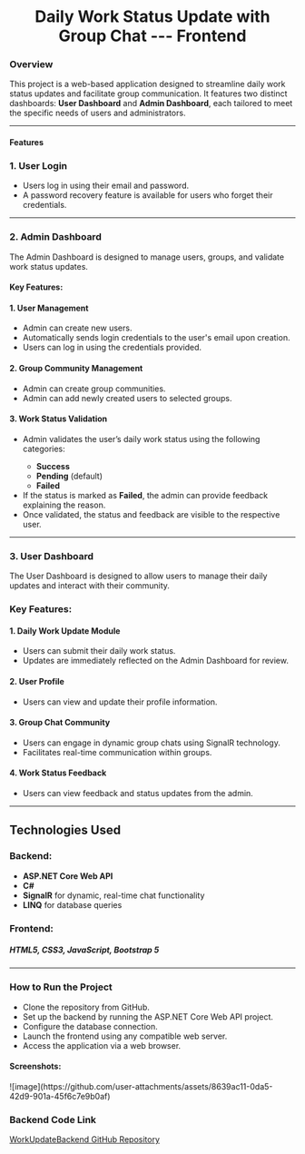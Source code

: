 <h1 style = text-align:center >Daily Work Status Update with Group Chat --- Frontend</h1>

<h3>Overview</h3>

This project is a web-based application designed to streamline daily work status updates and facilitate group communication. It features two distinct dashboards: <b>User Dashboard</b> and <b>Admin Dashboard</b>, each tailored to meet the specific needs of users and administrators.

<hr>


<h4>Features</h4>

<h3>1. User Login</h3>

<ul>
<li>Users log in using their email and password.</li>

<li>A password recovery feature is available for users who forget their credentials.</li>
</ul>

<hr>

<h3>2. Admin Dashboard</h3>

The Admin Dashboard is designed to manage users, groups, and validate work status updates.

<h4>Key Features:</h4>

<h4>1. User Management</h4>

<ul>
  <li>Admin can create new users.</li>
  <li>Automatically sends login credentials to the user's email upon creation.</li>
  <li>Users can log in using the credentials provided.</li>
</ul>

<h4>2. Group Community Management</h4>
<ul>
  <li>Admin can create group communities.</li>
  <li>Admin can add newly created users to selected groups.</li>
</ul>

<h4>3. Work Status Validation</h4>
<ul>
  <li>Admin validates the user’s daily work status using the following categories:</li>
  <ul>
    <li><b>Success</b></li>
     <li><b>Pending</b> (default)</li>
     <li><b>Failed</b></li>
  </ul>
  <li>If the status is marked as <b>Failed</b>, the admin can provide feedback explaining the reason.</li>
  <li>Once validated, the status and feedback are visible to the respective user.</li>
</ul>

<hr>

<h3>3. User Dashboard</h3>

The User Dashboard is designed to allow users to manage their daily updates and interact with their community.

<h3>Key Features:</h3>

<h4>1. Daily Work Update Module</h4>
<ul>
  <li>Users can submit their daily work status.</li>
   <li>Updates are immediately reflected on the Admin Dashboard for review.</li>
</ul>

<h4>2. User Profile</h4>
<ul>
  <li>Users can view and update their profile information.</li>
</ul>

<h4>3. Group Chat Community</h4>
<ul>
  <li>Users can engage in dynamic group chats using SignalR technology.</li>
  <li>Facilitates real-time communication within groups.</li>
</ul>

<h4>4. Work Status Feedback</h4>

<ul>
  <li>Users can view feedback and status updates from the admin.</li>
</ul>

<hr>

<h2>Technologies Used</h2>

<h3>Backend:</h3>

<ul>
  <li><b>ASP.NET Core Web API</b></li>
  <li><b>C#</b></li>
  <li><b>SignalR</b> for dynamic, real-time chat functionality</li>
  <li><b>LINQ</b> for database queries</li>
</ul>


<h3>Frontend:</h3>

<h5><b>HTML5, CSS3, JavaScript, Bootstrap 5</b></h5>

<hr>

<h3>How to Run the Project</h3>

<ul>
  <li>Clone the repository from GitHub.</li>
  <li>Set up the backend by running the ASP.NET Core Web API project.</li>
  <li>Configure the database connection.</li>
  <li>Launch the frontend using any compatible web server.</li>
  <li>Access the application via a web browser.</li>
</ul>

<h4>Screenshots:</h4>
![image](https://github.com/user-attachments/assets/8639ac11-0da5-42d9-901a-45f6c7e9b0af)



### Backend Code Link
[WorkUpdateBackend GitHub Repository](https://github.com/dhana1612/WorkUpdateBackend.git)


